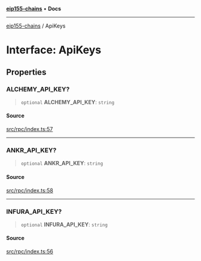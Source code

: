 [**eip155-chains**](../README.md) • **Docs**

***

[eip155-chains](../globals.md) / ApiKeys

# Interface: ApiKeys

## Properties

### ALCHEMY\_API\_KEY?

> `optional` **ALCHEMY\_API\_KEY**: `string`

#### Source

[src/rpc/index.ts:57](https://github.com/ivanzzeth/eip155-chains/blob/79a991ef2c76d4c7ef198819db7421c4151b4602/src/rpc/index.ts#L57)

***

### ANKR\_API\_KEY?

> `optional` **ANKR\_API\_KEY**: `string`

#### Source

[src/rpc/index.ts:58](https://github.com/ivanzzeth/eip155-chains/blob/79a991ef2c76d4c7ef198819db7421c4151b4602/src/rpc/index.ts#L58)

***

### INFURA\_API\_KEY?

> `optional` **INFURA\_API\_KEY**: `string`

#### Source

[src/rpc/index.ts:56](https://github.com/ivanzzeth/eip155-chains/blob/79a991ef2c76d4c7ef198819db7421c4151b4602/src/rpc/index.ts#L56)

